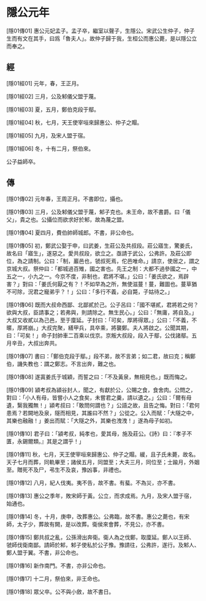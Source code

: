 # 隱公元年

<a name="01Yin01Zhuan01">[隱01傳01]</a> 惠公元妃孟子。孟子卒，繼室以聲子，生隱公。宋武公生仲子，仲子生而有文在其手，曰爲「魯夫人」。故仲子歸于我，生桓公而惠公薨，是以隱公立而奉之。

## 經 <a name="01Yin01Jing"></a>

<a name="01Yin01Jing01">[隱01經01]</a> 元年，春，王正月。

<a name="01Yin01Jing02">[隱01經02]</a> 三月，公及邾儀父盟于蔑。

<a name="01Yin01Jing03">[隱01經03]</a> 夏，五月，鄭伯克段于鄢。

<a name="01Yin01Jing04">[隱01經04]</a> 秋，七月，天王使宰咺來歸惠公、仲子之賵。

<a name="01Yin01Jing05">[隱01經05]</a> 九月，及宋人盟于宿。

<a name="01Yin01Jing06">[隱01經06]</a> 冬，十有二月，祭伯來。

公子益師卒。

## 傳 <a name="01Yin01Zhuan"></a>

<a name="01Yin01Zhuan02">[隱01傳02]</a> 元年春，王周正月。不書即位，攝也。

<a name="01Yin01Zhuan03">[隱01傳03]</a> 三月，公及邾儀父盟于蔑，邾子克也。未王命，故不書爵。曰「儀父」，貴之也。公攝位而欲求好於邾，故為蔑之盟。

<a name="01Yin01Zhuan04">[隱01傳04]</a> 夏四月，費伯帥師城郎。不書，非公命也。

<a name="01Yin01Zhuan05">[隱01傳05]</a> 初，鄭武公娶于申，曰武姜，生莊公及共叔段。莊公寤生，驚姜氏，故名曰「寤生」，遂惡之。愛共叔段，欲立之。亟請于武公，公弗許。及莊公即位，為之請制。公曰：「制，巖邑也，虢叔死焉，佗邑唯命。」請京，使居之，謂之京城大叔。祭仲曰：「都城過百雉，國之害也。先王之制：大都不過參國之一，中五之一，小九之一。今京不度，非制也，君將不堪。」公曰：「姜氏欲之，焉辟害？」對曰：「姜氏何厭之有？！不如早為之所，無使滋蔓！蔓，難圖也。蔓草猶不可除，況君之寵弟乎？！」公曰：「多行不義，必自斃，子姑待之。」

<a name="01Yin01Zhuan06">[隱01傳06]</a> 既而大叔命西鄙、北鄙貳於己。公子呂曰：「國不堪貳，君將若之何？欲與大叔，臣請事之；若弗與，則請除之。無生民心。」公曰：「無庸，將自及。」大叔又收貳以為己邑，至于廩延。子封曰：「可矣，厚將得眾。」公曰：「不義，不暱，厚將崩。」大叔完聚，繕甲兵，具卒乘，將襲鄭。夫人將啟之。公聞其期，曰：「可矣！」命子封帥車二百乘以伐京。京叛大叔段，段入于鄢，公伐諸鄢。五月辛丑，大叔出奔共。

<a name="01Yin01Zhuan07">[隱01傳07]</a> 書曰：「鄭伯克段于鄢。」段不弟，故不言弟；如二君，故曰克；稱鄭伯，譏失教也：謂之鄭志。不言出奔，難之也。

<a name="01Yin01Zhuan08">[隱01傳08]</a> 遂寘姜氏于城穎，而誓之曰：「不及黃泉，無相見也。」既而悔之。

<a name="01Yin01Zhuan09">[隱01傳09]</a> 潁考叔為潁谷封人，聞之，有獻於公，公賜之食，食舍肉。公問之，對曰：「小人有母，皆嘗小人之食矣，未嘗君之羹，請以遺之。」公曰：「爾有母遺，繄我獨無！」潁考叔曰：「敢問何謂也？」公語之故，且告之悔。對曰：「君何患焉？若闕地及泉，隧而相見，其誰曰不然？」公從之。公入而賦：「大隧之中，其樂也融融！」姜出而賦：「大隧之外，其樂也洩洩！」遂為母子如初。

<a name="01Yin01Zhuan10">[隱01傳10]</a> 君子曰：「潁考叔，純孝也，愛其母，施及莊公。《詩》曰：『孝子不匱，永錫爾類。』其是之謂乎！」

<a name="01Yin01Zhuan11">[隱01傳11]</a> 秋，七月，天王使宰咺來歸惠公、仲子之賵。緩，且子氏未薨，故名。天子七月而葬，同軌畢至；諸侯五月，同盟至；大夫三月，同位至；士踰月，外姻至。贈死不及尸，弔生不及哀，豫凶事，非禮也。

<a name="01Yin01Zhuan12">[隱01傳12]</a> 八月，紀人伐夷。夷不告，故不書。有蜚。不為災，亦不書。

<a name="01Yin01Zhuan13">[隱01傳13]</a> 惠公之季年，敗宋師于黃。公立，而求成焉。九月，及宋人盟于宿，始通也。

<a name="01Yin01Zhuan14">[隱01傳14]</a> 冬，十月，庚申，改葬惠公。公弗臨，故不書。惠公之薨也，有宋師，太子少，葬故有闕，是以改葬。衛侯來會葬，不見公，亦不書。

<a name="01Yin01Zhuan15">[隱01傳15]</a> 鄭共叔之亂，公孫滑出奔衛。衛人為之伐鄭，取廩延。鄭人以王師、虢師伐衛南鄙。請師於邾，邾子使私於公子豫。豫請往，公弗許，遂行。及邾人、鄭人盟于翼。不書，非公命也。

<a name="01Yin01Zhuan16">[隱01傳16]</a> 新作南門。不書，亦非公命也。

<a name="01Yin01Zhuan17">[隱01傳17]</a> 十二月，祭伯來，非王命也。

<a name="01Yin01Zhuan18">[隱01傳18]</a> 眾父卒。公不與小斂，故不書日。
